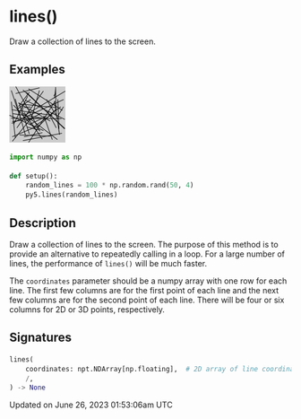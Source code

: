 # lines()

Draw a collection of lines to the screen.

## Examples

<div class="example-table">

<div class="example-row"><div class="example-cell-image">

![example picture for lines()](/images/reference/Sketch_lines_0.png)

</div><div class="example-cell-code">

```python
import numpy as np

def setup():
    random_lines = 100 * np.random.rand(50, 4)
    py5.lines(random_lines)
```

</div></div>

</div>

## Description

Draw a collection of lines to the screen. The purpose of this method is to provide an alternative to repeatedly calling [](sketch_line) in a loop. For a large number of lines, the performance of `lines()` will be much faster.

The `coordinates` parameter should be a numpy array with one row for each line. The first few columns are for the first point of each line and the next few columns are for the second point of each line. There will be four or six columns for 2D or 3D points, respectively.

## Signatures

```python
lines(
    coordinates: npt.NDArray[np.floating],  # 2D array of line coordinates with 4 or 6 columns for 2D or 3D points, respectively
    /,
) -> None
```

Updated on June 26, 2023 01:53:06am UTC
